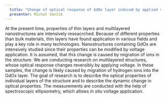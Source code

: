 ```yaml
---
  title: "Change of optical response of GdOx layer induced by applied voltage"
  presenter: Michal Vančík
---
```

At the present time, properties of thin layers and multilayered nanostructures are intensively reseacrched. Because of different properties than bulk materials, thin layers have found application in various fields and play a key role in many technologies. Nanostructures containing GdOx are intensively studied since their properties can be modified by voltage application. It is assumed, that this change is caused by migration of ions in the structure. We are conducting research on multilayered structures, whose optical response changes reversibly by applying voltage. In these samples, the change is likely caused by migration of hydrogen ions into the GdOx layer. The goal of research is to describe the optical properties of individual layers of the structure and to describe the dynamic change in optical properties. The measurements are conducted with the help of spectroscopic ellipsometry, which allows *in situ* voltage application.